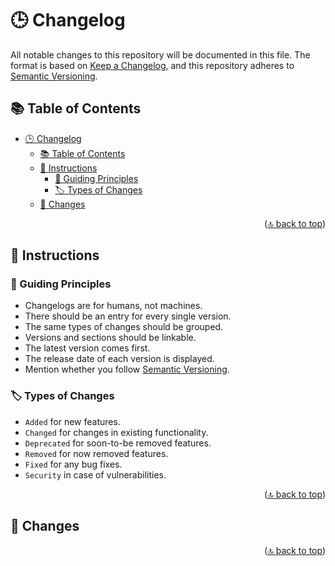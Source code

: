 <!-- markdownlint-disable MD033 MD041 -->

<a id="top"></a>

# 🕒 Changelog

All notable changes to this repository will be documented in this file. The format is based on [Keep a Changelog](https://keepachangelog.com/en/1.1.0/), and this repository adheres to [Semantic Versioning](https://semver.org/spec/v2.0.0.html).

## 📚 Table of Contents

- [🕒 Changelog](#-changelog)
  - [📚 Table of Contents](#-table-of-contents)
  - [📜 Instructions](#-instructions)
    - [🧭 Guiding Principles](#-guiding-principles)
    - [🏷️ Types of Changes](#️-types-of-changes)
  - [📝 Changes](#-changes)

<p align="right">(<a href="#top">🔝 back to top</a>)</p>

## 📜 Instructions

### 🧭 Guiding Principles

- Changelogs are for humans, not machines.
- There should be an entry for every single version.
- The same types of changes should be grouped.
- Versions and sections should be linkable.
- The latest version comes first.
- The release date of each version is displayed.
- Mention whether you follow [Semantic Versioning](https://semver.org).

### 🏷️ Types of Changes

- `Added` for new features.
- `Changed` for changes in existing functionality.
- `Deprecated` for soon-to-be removed features.
- `Removed` for now removed features.
- `Fixed` for any bug fixes.
- `Security` in case of vulnerabilities.

<p align="right">(<a href="#top">🔝 back to top</a>)</p>

## 📝 Changes

<!-- Changes will be added here -->

<p align="right">(<a href="#top">🔝 back to top</a>)</p>

